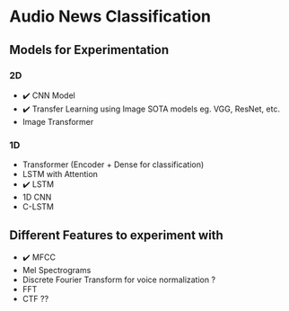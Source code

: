 # Audio News Classification

## Models for Experimentation

### 2D
- ✔️ CNN Model
- ✔️ Transfer Learning using Image SOTA models eg. VGG, ResNet, etc.
- Image Transformer

### 1D
- Transformer (Encoder + Dense for classification)
- LSTM with Attention
- ✔️ LSTM
- 1D CNN
- C-LSTM


## Different Features to experiment with

- ✔️ MFCC
- Mel Spectrograms
- Discrete Fourier Transform for voice normalization ?
- FFT
- CTF ??
